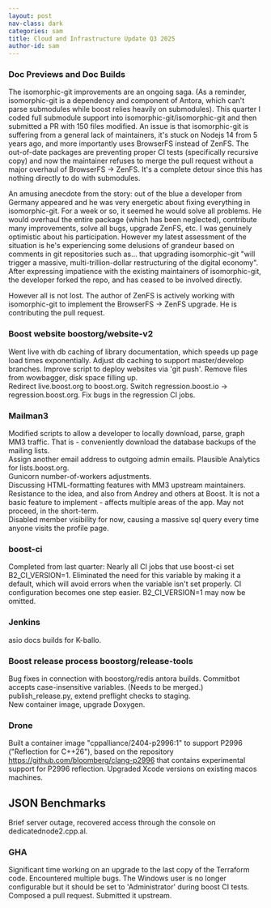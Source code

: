 ```yaml
---
layout: post
nav-class: dark
categories: sam
title: Cloud and Infrastructure Update Q3 2025
author-id: sam
---
```


### Doc Previews and Doc Builds  

The isomorphic-git improvements are an ongoing saga. (As a reminder, isomorphic-git is a dependency and component of Antora, which can't parse submodules while boost relies heavily on submodules). This quarter I coded full submodule support into isomorphic-git/isomorphic-git and then submitted a PR with 150 files modified. An issue is that isomorphic-git is suffering from a general lack of maintainers, it's stuck on Nodejs 14 from 5 years ago, and more importantly uses BrowserFS instead of ZenFS. The out-of-date packages are preventing proper CI tests (specifically recursive copy) and now the maintainer refuses to merge the pull request without a major overhaul of BrowserFS -> ZenFS. It's a complete detour since this has nothing directly to do with submodules.  

An amusing anecdote from the story: out of the blue a developer from Germany appeared and he was very energetic about fixing everything in isomorphic-git. For a week or so, it seemed he would solve all problems. He would overhaul the entire package (which has been neglected), contribute many improvements, solve all bugs, upgrade ZenFS, etc. I was genuinely optimistic about his participation. However my latest assessment of the situation is he's experiencing some delusions of grandeur based on comments in git repositories such as...  that upgrading isomorphic-git "will trigger a massive, multi-trillion-dollar restructuring of the digital economy". After expressing impatience with the existing maintainers of isomorphic-git, the developer forked the repo, and has ceased to be involved directly. 

However all is not lost. The author of ZenFS is actively working with isomorphic-git to implement the BrowserFS -> ZenFS upgrade. He is contributing the pull request.  

### Boost website boostorg/website-v2

Went live with db caching of library documentation, which speeds up page load times exponentially. 
Adjust db caching to support master/develop branches.
Improve script to deploy websites via 'git push'.
Remove files from wowbagger, disk space filling up.  
Redirect live.boost.org to boost.org. Switch regression.boost.io -> regression.boost.org. Fix bugs in the regression CI jobs.  

### Mailman3

Modified scripts to allow a developer to locally download, parse, graph MM3 traffic. That is - conveniently download the database backups of the mailing lists.  
Assign another email address to outgoing admin emails.
Plausible Analytics for lists.boost.org.  
Gunicorn number-of-workers adjustments.  
Discussing HTML-formatting features with MM3 upstream maintainers. Resistance to the idea, and also from Andrey and others at Boost. It is not a basic feature to implement - affects multiple areas of the app. May not proceed, in the short-term.  
Disabled member visibility for now, causing a massive sql query every time anyone visits the profile page.  
 

### boost-ci

Completed from last quarter: Nearly all CI jobs that use boost-ci set B2_CI_VERSION=1. Eliminated the need for this variable by making it a default, which will avoid errors when the variable isn't set properly. CI configuration becomes one step easier. B2_CI_VERSION=1 may now be omitted.   

### Jenkins

asio docs builds for K-ballo.

### Boost release process boostorg/release-tools

Bug fixes in connection with boostorg/redis antora builds.
Commitbot accepts case-insensitive variables. (Needs to be merged.)  
publish_release.py, extend preflight checks to staging.  
New container image, upgrade Doxygen.  

### Drone

Built a container image "cppalliance/2404-p2996:1" to support P2996 ("Reflection for C++26"), based on the repository https://github.com/bloomberg/clang-p2996 that contains experimental support for P2996 reflection.
Upgraded Xcode versions on existing macos machines.  

## JSON Benchmarks

Brief server outage, recovered access through the console on dedicatednode2.cpp.al.  

### GHA

Significant time working on an upgrade to the last copy of the Terraform code. Encountered multiple bugs. The Windows user is no longer configurable but it should be set to 'Administrator' during boost CI tests. Composed a pull request. Submitted it upstream.  

